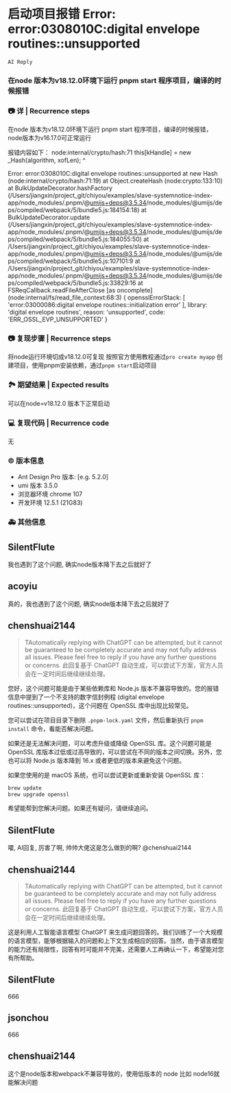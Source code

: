 # 启动项目报错 Error: error:0308010C:digital envelope routines::unsupported

`AI Reply`

### 在node 版本为v18.12.0环境下运行 pnpm start 程序项目，编译的时候报错

### 📷 详 | Recurrence steps

在node 版本为v18.12.0环境下运行 pnpm start 程序项目，编译的时候报错，node版本为v16.17.0可正常运行

报错内容如下：
node:internal/crypto/hash:71
this[kHandle] = new \_Hash(algorithm, xofLen);
^

Error: error:0308010C:digital envelope routines::unsupported
at new Hash (node:internal/crypto/hash:71:19)
at Object.createHash (node:crypto:133:10)
at BulkUpdateDecorator.hashFactory (/Users/jiangxin/project_git/chiyou/examples/slave-systemnotice-index-app/node_modules/.pnpm/@umijs+deps@3.5.34/node_modules/@umijs/deps/compiled/webpack/5/bundle5.js:184154:18)
at BulkUpdateDecorator.update (/Users/jiangxin/project_git/chiyou/examples/slave-systemnotice-index-app/node_modules/.pnpm/@umijs+deps@3.5.34/node_modules/@umijs/deps/compiled/webpack/5/bundle5.js:184055:50)
at /Users/jiangxin/project_git/chiyou/examples/slave-systemnotice-index-app/node_modules/.pnpm/@umijs+deps@3.5.34/node_modules/@umijs/deps/compiled/webpack/5/bundle5.js:107101:9
at /Users/jiangxin/project_git/chiyou/examples/slave-systemnotice-index-app/node_modules/.pnpm/@umijs+deps@3.5.34/node_modules/@umijs/deps/compiled/webpack/5/bundle5.js:33829:16
at FSReqCallback.readFileAfterClose [as oncomplete] (node:internal/fs/read_file_context:68:3) {
opensslErrorStack: [ 'error:03000086:digital envelope routines::initialization error' ],
library: 'digital envelope routines',
reason: 'unsupported',
code: 'ERR_OSSL_EVP_UNSUPPORTED'
}

### 📷 复现步骤 | Recurrence steps

将node运行环境切成v18.12.0可复现
按照官方使用教程通过`pro create myapp` 创建项目，使用pnpm安装依赖，通过`pnpm start`启动项目

### 🏞 期望结果 | Expected results

可以在node=v18.12.0 版本下正常启动

### 💻 复现代码 | Recurrence code

无

### © 版本信息

- Ant Design Pro 版本: [e.g. 5.2.0]
- umi 版本 3.5.0
- 浏览器环境 chrome 107
- 开发环境 12.5.1 (21G83)

### 🚑 其他信息

<!--
如截图等其他信息可以贴在这里
-->

## SilentFlute

我也遇到了这个问题, 确实node版本降下去之后就好了

## acoyiu

真的，我也遇到了这个问题, 确实node版本降下去之后就好了

## chenshuai2144

> TAutomatically replying with ChatGPT can be attempted, but it cannot be guaranteed to be completely accurate and may not fully address all issues. Please feel free to reply if you have any further questions or concerns.
> 此回复基于 ChatGPT 自动生成，可以尝试下方案，官方人员会在一定时间后继续继续处理。

您好，这个问题可能是由于某些依赖库和 Node.js 版本不兼容导致的。您的报错信息中提到了一个不支持的数字信封例程 (digital envelope routines::unsupported)，这个问题在 OpenSSL 库中出现比较常见。

您可以尝试在项目目录下删除 `.pnpm-lock.yaml` 文件，然后重新执行 `pnpm install` 命令，看能否解决问题。

如果还是无法解决问题，可以考虑升级或降级 OpenSSL 库。这个问题可能是 OpenSSL 库版本过低或过高导致的，可以尝试在不同的版本之间切换。另外，您也可以将 Node.js 版本降到 16.x 或者更低的版本来避免这个问题。

如果您使用的是 macOS 系统，也可以尝试更新或重新安装 OpenSSL 库：

```bash
brew update
brew upgrade openssl
```

希望能帮到您解决问题。如果还有疑问，请继续追问。

## SilentFlute

嚯, AI回复, 厉害了啊, 帅帅大佬这是怎么做到的啊? @chenshuai2144

## chenshuai2144

> TAutomatically replying with ChatGPT can be attempted, but it cannot be guaranteed to be completely accurate and may not fully address all issues. Please feel free to reply if you have any further questions or concerns.
> 此回复基于 ChatGPT 自动生成，可以尝试下方案，官方人员会在一定时间后继续继续处理。

这是利用人工智能语言模型 ChatGPT 来生成问题回答的。我们训练了一个大规模的语言模型，能够根据输入的问题和上下文生成相应的回答。当然，由于语言模型的能力还有局限性，回答有时可能并不完美，还需要人工再确认一下，希望能对您有所帮助。

## SilentFlute

666

## jsonchou

666

## chenshuai2144

这个是node版本和webpack不兼容导致的，使用低版本的 node 比如 node16就能解决问题
